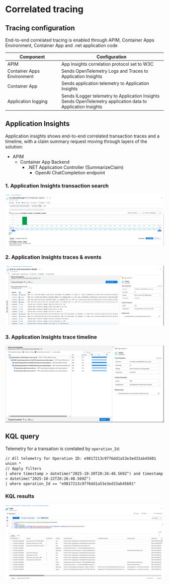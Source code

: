# Correlated tracing

## Tracing configuration
End-to-end correlated tracing is enabled through APIM, Container Apps Environment, Container App and .net application code

|Component|Configuration|
|--|--|
|APIM|App Insights correlation protocol set to W3C|
|Container Apps Environment|Sends OpenTelemetry Logs and Traces to Application Insights|
|Container App|Sends application telemetry to Application Insights|
|Application logging|Sends ILogger telemetry to Application Insights<br/>Sends OpenTelemetry application data to Application Insights|

## Application Insights
Application insights shows end-to-end correlated transaction traces and a timeline, with a claim summary request moving through layers of the solution:

- APIM
  - Container App Backend
    - .NET Application Controller (SummarizeClaim)
      - OpenAI ChatCompletion endpoint

### 1. Application Insights transaction search
![Transaction search](images/end-to-end-transaction-search.png)

### 2. Application Insights traces & events
![Transaction traces and events](images/end-to-end-transaction.png)

### 3. Application Insights trace timeline
![Transaction trace timeline](images/end-to-end-transaction-timeline.png)

## KQL query
Telemetry for a transation is corelated by `operation_Id`:
```
// All telemetry for Operation ID: e9817213c9776dd1a53e3ed33ab45601
union *
// Apply filters
| where timestamp > datetime("2025-10-20T20:26:48.569Z") and timestamp < datetime("2025-10-22T20:26:48.569Z")
| where operation_Id == "e9817213c9776dd1a53e3ed33ab45601"
```

### KQL results
![End-to-end trace example](images/end-to-end-trace.png)